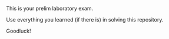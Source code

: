 This is your prelim laboratory exam.

Use everything you learned (if there is) in solving this repository.

Goodluck!